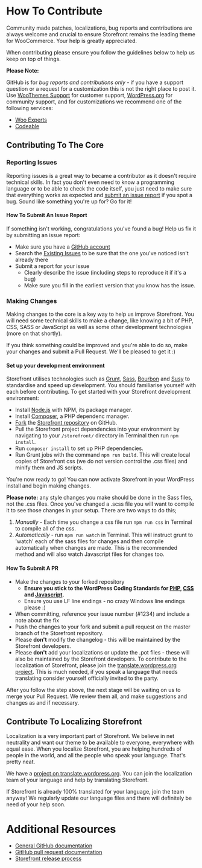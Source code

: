 # How To Contribute

Community made patches, localizations, bug reports and contributions are always welcome and crucial to ensure Storefront remains the leading theme for WooCommerce. Your help is greatly appreciated.

When contributing please ensure you follow the guidelines below to help us keep on top of things.

__Please Note:__

GitHub is for *bug reports and contributions only* - if you have a support question or a request for a customization this is not the right place to post it. Use [WooThemes Support](https://support.woothemes.com) for customer support, [WordPress.org](http://wordpress.org/support/themes/storefront) for community support, and for customizations we recommend one of the following services:

- [Woo Experts](https://woocommerce.com/experts/)
- [Codeable](https://codeable.io/)

## Contributing To The Core

### Reporting Issues

Reporting issues is a great way to became a contributor as it doesn't require technical skills. In fact you don't even need to know a programming language or to be able to check the code itself, you just need to make sure that everything works as expected and [submit an issue report](https://github.com/woothemes/woocommerce/issues/new) if you spot a bug. Sound like something you're up for? Go for it!

#### How To Submit An Issue Report

If something isn't working, congratulations you've found a bug! Help us fix it by submitting an issue report:

* Make sure you have a [GitHub account](https://github.com/signup/free)
* Search the [Existing Issues](https://github.com/woothemes/storefront/issues) to be sure that the one you've noticed isn't already there
* Submit a report for your issue
  * Clearly describe the issue (including steps to reproduce it if it's a bug)
  * Make sure you fill in the earliest version that you know has the issue.

### Making Changes

Making changes to the core is a key way to help us improve Storefront. You will need some technical skills to make a change, like knowing a bit of PHP, CSS, SASS or JavaScript as well as some other development technologies (more on that shortly).

If you think something could be improved and you're able to do so, make your changes and submit a Pull Request. We'll be pleased to get it :)

#### Set up your development environment
Storefront utilises technologies such as [Grunt](http://gruntjs.com/), [Sass](http://sass-lang.com/), [Bourbon](http://bourbon.io/) and [Susy](http://susy.oddbird.net/) to standardise and speed up development. You should familiarise yourself with each before contributing. To get started with your Storefront development environment:

* Install [Node.js](https://nodejs.org/en/) with NPM, its package manager.
* Install [Composer](https://getcomposer.org), a PHP dependenc manager.
* [Fork](https://help.github.com/articles/fork-a-repo/) the [Storefront repository](https://github.com/woothemes/storefront) on GitHub.
* Pull the Storefront project dependencies into your environment by navigating to your `/storefront/` directory in Terminal then run `npm install`.
* Run `composer install` to set up PHP dependencies.
* Run Grunt jobs with the command `npm run build`. This will create local copies of Storefront css (we do not version control the .css files) and minify them and JS scripts.

You're now ready to go! You can now activate Storefront in your WordPress install and begin making changes.

**Please note:** any style changes you make should be done in the Sass files, not the .css files. Once you've changed a .scss file you will want to compile it to see those changes in your setup. There are two ways to do this;

1. *Manually* - Each time you change a css file run `npm run css` in Terminal to compile all of the css.
2. *Automatically* - run `npm run watch` in Terminal. This will instruct grunt to 'watch' each of the sass files for changes and then compile automatically when changes are made. This is the recommended method and will also watch Javascript files for changes too.

#### How To Submit A PR

* Make the changes to your forked repository
  * **Ensure you stick to the WordPress Coding Standards for [PHP](http://make.wordpress.org/core/handbook/coding-standards/php/), [CSS](https://make.wordpress.org/core/handbook/best-practices/coding-standards/css/) and [Javascript](https://make.wordpress.org/core/handbook/best-practices/coding-standards/javascript/).**
  * Ensure you use LF line endings - no crazy Windows line endings please :)
* When committing, reference your issue number (#1234) and include a note about the fix
* Push the changes to your fork and submit a pull request on the master branch of the Storefront repository.
* Please **don't** modify the changelog - this will be maintained by the Storefront developers.
* Please **don't** add your localizations or update the .pot files - these will also be maintained by the Storefront developers. To contribute to the localization of Storefront, please join the [translate.wordpress.org project](https://translate.wordpress.org/projects/wp-themes/storefront). This is much needed, if you speak a language that needs translating consider yourself officially invited to the party.

After you follow the step above, the next stage will be waiting on us to merge your Pull Request. We review them all, and make suggestions and changes as and if necessary.

## Contribute To Localizing Storefront

Localization is a very important part of Storefront. We believe in net neutrality and want our theme to be available to everyone, everywhere with equal ease. When you localize Storefront, you are helping hundreds of people in the world, and all the people who speak your language. That's pretty neat.

We have a [project on translate.wordpress.org](https://translate.wordpress.org/projects/wp-themes/storefront). You can join the localization team of your language and help by translating Storefront.

If Storefront is already 100% translated for your language, join the team anyway! We regularly update our language files and there will definitely be need of your help soon.

# Additional Resources

* [General GitHub documentation](http://help.github.com/)
* [GitHub pull request documentation](http://help.github.com/send-pull-requests/)
* [Storefront release process](./docs/releases.md)
